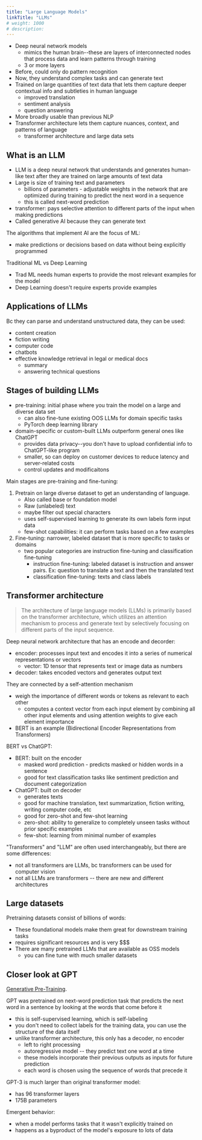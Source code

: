 ```yaml
---
title: "Large Language Models"
linkTitle: "LLMs"
# weight: 1000
# description: 
---
```


- Deep neural network models
  - mimics the human brain--these are layers of interconnected nodes that process data and learn patterns through training
  - 3 or more layers
- Before, could only do pattern recognition
- Now, they understand complex tasks and can generate text
- Trained on large quantities of text data that lets them capture deeper contextual info and subtleties in human language
  - improved translation
  - sentiment analysis
  - question answering
- More broadly usable than previous NLP
- Transformer architecture lets them capture nuances, context, and patterns of language
  - transformer architecture and large data sets

## What is an LLM

- LLM is a deep neural network that understands and generates human-like text after they are trained on large amounts of text data
- Large is size of training text and parameters
  - billions of parameters - adjustable weights in the network that are optimized during training to predict the next word in a sequence
  - this is called next-word prediction
- transformer: pays selective attention to different parts of the input when making predictions
- Called generative AI because they can generate text

The algorithms that implement AI are the focus of ML:

- make predictions or decisions based on data without being explicitly programmed

Traditional ML vs Deep Learning

- Trad ML needs human experts to provide the most relevant examples for the model
- Deep Learning doesn't require experts provide examples

## Applications of LLMs

Bc they can parse and understand unstructured data, they can be used:

- content creation
- fiction writing
- computer code
- chatbots
- effective knowledge retrieval in legal or medical docs
  - summary
  - answering technical questions

## Stages of building LLMs

- pre-training: initial phase where you train the model on a large and diverse data set
  - can also fine-tune existing OOS LLMs for domain specific tasks
  - PyTorch deep learning library
- domain-specific or custom-built LLMs outperform general ones like ChatGPT
  - provides data privacy--you don't have to upload confidential info to ChatGPT-like program
  - smaller, so can deploy on customer devices to reduce latency and server-related costs
  - control updates and modificaitons

Main stages are pre-training and fine-tuning:

1. Pretrain on large diverse dataset to get an understanding of language.
   - Also called base or foundation model
   - Raw (unlabeled) text
   - maybe filter out special characters
   - uses self-supervised learning to generate its own labels form input data
   - few-shot capabilities: it can perform tasks based on a few examples
2. Fine-tuning: narrower, labeled dataset that is more specific to tasks or domains
   - two popular categories are instruction fine-tuning and classification fine-tuning
     - instruction fine-tuning: labeled dataset is instruction and answer pairs. Ex: question to translate a text and then the translated text
     - classification fine-tuning: texts and class labels

## Transformer architecture

> The architecture of large language models (LLMs) is primarily based on the transformer architecture, which utilizes an attention mechanism to process and generate text by selectively focusing on different parts of the input sequence.

Deep neural network architecture that has an encode and decorder:

- encoder: processes input text and encodes it into a series of numerical representations or vectors
  - vector: 1D tensor that represents text or image data as numbers
- decoder: takes encoded vectors and generates output text

They are connected by a self-attention mechanism

- weigh the importance of different words or tokens as relevant to each other
  - computes a context vector from each input element by combining all other input elements and using attention weights to give each element importance
- BERT is an example (Bidirectional Encoder Representations from Transformers)

BERT vs ChatGPT:

- BERT: built on the encoder
  - masked word prediction - predicts masked or hidden words in a sentence
  - good for text classification tasks like sentiment prediction and document categorization
- ChatGPT: built on decoder
  - generates texts
  - good for machine translation, text summarization, fiction writing, writing computer code, etc
  - good for zero-shot and few-shot learning
  - zero-shot: ability to generalize to completely unseen tasks without prior specific examples
  - few-shot: learning from minimal number of examples

"Transformers" and "LLM" are often used interchangeably, but there are some differences:

- not all transformers are LLMs, bc transformers can be used for computer vision
- not all LLMs are transformers -- there are new and different architectures

## Large datasets

Pretraining datasets consist of billions of words:

- These foundational models make them great for downstream training tasks
- requires significant resources and is very $$$
- There are many pretrained LLMs that are available as OSS models
  - you can fine tune with much smaller datasets

## Closer look at GPT

[Generative Pre-Training](https://cdn.openai.com/research-covers/language-unsupervised/language_understanding_paper.pdf).

GPT was pretrained on next-word prediction task that predicts the next word in a sentence by looking at the words that come before it

- this is self-supervised learning, which is self-labeling
- you don't need to collect labels for the training data, you can use the structure of the data itself
- unlike transformer architecture, this only has a decoder, no encoder
  - left to right processing
  - autoregressive model -- they predict text one word at a time
  - these models incorporate their previous outputs as inputs for future prediction
  - each word is chosen using the sequence of words that precede it

GPT-3 is much larger than original transformer model:

- has 96 transformer layers
- 175B parameters

Emergent behavior:

- when a model performs tasks that it wasn't explicitly trained on
- happens as a byproduct of the model's exposure to lots of data